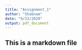 ```yaml
---
title: "Assignment_1"
author: "Shabnam"
date: "9/23/2020"
output: pdf_document
---
```


## This is a markdown file